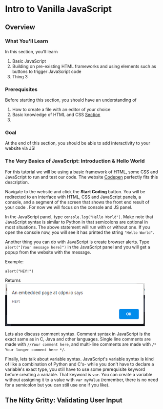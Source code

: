 
# Intro to Vanilla JavaScript
## Overview

### What You'll Learn
In this section, you'll learn
1. Basic JavaScript
2. Building on pre-existing HTML frameworks and using elements such as buttons to trigger JavaScript code
3. Thing 3

### Prerequisites
Before starting this section, you should have an understanding of
1. How to create a file with an editor of your choice
2. Basic knowledge of HTML and CSS [Section](Link) <!-- nav to html css tut !-->
3.

### Goal
At the end of this section, you should be able to add interactivity to your website via JS!

### The Very Basics of JavaScript: Introduction & Hello World
For this tutorial we will be using a basic framework of HTML, some CSS and JavaScript to run and test our code. The website [Codepen](https://www.codepen.io/) perfectly fits this description.

Navigate to the website and click the **Start Coding** button. You will be redirected to an interface with HTML, CSS and JavaScript panels, a console, and a segment of the screen that shows the front end result of your code <!-- last part needs to be reworded idk how to describe it !-->. For now we will focus on the console and JS panel.

In the JavaScript panel, type ```console.log("Hello World")```. Make note that JavaScript syntax is similar to Python in that semicolons are optional in most situations. The above statement will run with or without one. If you open the console now, you will see it has printed the string ```"Hello World"```.

Another thing you can do with JavaScript is create browser alerts. Type ```alert("[Your message here]")``` in the JavaScript panel and you will get a popup from the website with the message.

Example:
```
alert("HEY!")
```
Returns
<br />
![--](img/Alert.png)

Lets also discuss comment syntax. Comment syntax in JavaScript is the exact same as in C, Java and other languages. Single line comments are made with ```//Your comment here```, and multi-line comments are made with ```/* Your longer comment here */```.

Finally, lets talk about variable syntax. JavaScript's variable syntax is kind of like a combination of Python and C's- while you don't have to declare a variable's exact type, you still have to use some prerequisite keyword before creating a variable. That keyword is ```var```. You can create a variable without assigning it to a value with ```var myValue``` (remember, there is no need for a semicolon but you can still use one if you like).

## The Nitty Gritty: Validating User Input
